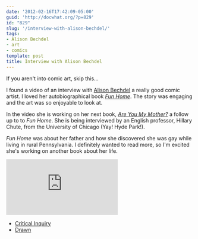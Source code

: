 ```yaml
---
date: '2012-02-16T17:42:09-05:00'
guid: 'http://docwhat.org/?p=829'
id: "829"
slug: '/interview-with-alison-bechdel/'
tags:
- Alison Bechdel
- art
- comics
template: post
title: Interview with Alison Bechdel
---
```


If you aren't into comic art, skip this...

I found a video of an interview with
[Alison Bechdel](http://dykestowatchoutfor.com/alison-bechdel) a really good
comic artist. I loved her autobiographical book
[_Fun Home_](http://amzn.to/2FZvzHn). The story was engaging and the art was so
enjoyable to look at.

In the video she is working on her next book,
[_Are You My Mother?_](http://amzn.to/2Ixrxo1) a follow up to to _Fun Home_. She
is being interviewed by an English professor, Hillary Chute, from the University
of Chicago (Yay! Hyde Park!).

_Fun Home_ was about her father and how she discovered she was gay while living
in rural Pennsylvania. I definitely wanted to read more, so I'm excited she's
working on another book about her life.

<iframe src="https://player.vimeo.com/video/33401723" frameborder="0" webkitallowfullscreen mozallowfullscreen allowfullscreen></iframe>

- [Critical Inquiry](http://criticalinquiry.uchicago.edu/hillary_chute_interviews_alison_bechdel)
- [Drawn](http://blog.drawn.ca/post/17266237356/via-hillary-chute-interviews-alison-bechdel)
